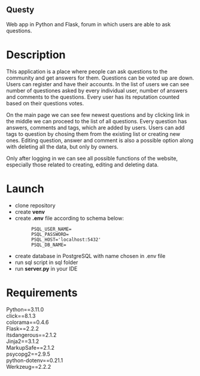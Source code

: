 ## Questy
Web app in Python and Flask, forum in which users are able to ask questions.

# Description
This application is a place where people can ask questions to the community and get answers for them. Questions can be voted up are down.
Users can register and have their accounts. In the list of users we can see number of questiones asked by every individual user, number of answers and comments to the questions.
Every user has its reputation counted based on their questions votes.

On the main page we can see few newest questions and by clicking link in the middle we can proceed to the list of all questions. Every question has answers, comments and tags,
which are added by users. Users can add tags to question by chosing them from the existing list or creating new ones. 
Editing question, answer and comment is also a possible option along with deleting all the data, but only by owners.

Only after logging in we can see all possible functions of the website, especially those related to creating, editing and deleting data.

# Launch
- clone repository
- create **venv**
- create **.env** file according to schema below:
  ```
        PSQL_USER_NAME=
        PSQL_PASSWORD=
        PSQL_HOST='localhost:5432'
        PSQL_DB_NAME=
  ```
- create database in PostgreSQL with name chosen in .env file
- run sql script in sql folder
- run **server.py** in your IDE

# Requirements
Python==3.11.0  
click==8.1.3  
colorama==0.4.6      
Flask==2.2.2  
itsdangerous==2.1.2  
Jinja2==3.1.2        
MarkupSafe==2.1.2    
psycopg2==2.9.5      
python-dotenv==0.21.1  
Werkzeug==2.2.2  


